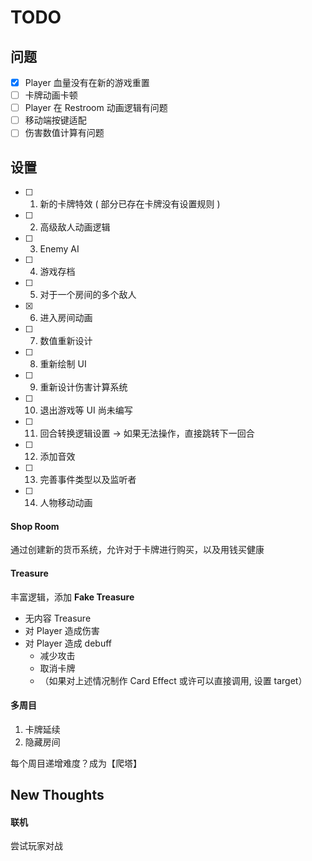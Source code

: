 # TODO

## 问题

- [x] Player 血量没有在新的游戏重置
- [ ] 卡牌动画卡顿
- [ ] Player 在 Restroom 动画逻辑有问题
- [ ] 移动端按键适配
- [ ] 伤害数值计算有问题

## 设置

- [ ] 1. 新的卡牌特效 ( 部分已存在卡牌没有设置规则 )
- [ ] 2. 高级敌人动画逻辑
- [ ] 3. Enemy AI
- [ ] 4. 游戏存档
- [ ] 5. 对于一个房间的多个敌人
- [x] 6. 进入房间动画
- [ ] 7. 数值重新设计
- [ ] 8. 重新绘制 UI
- [ ] 9. 重新设计伤害计算系统
- [ ] 10. 退出游戏等 UI 尚未编写
- [ ] 11. 回合转换逻辑设置 -> 如果无法操作，直接跳转下一回合
- [ ] 12. 添加音效
- [ ] 13. 完善事件类型以及监听者
- [ ] 14. 人物移动动画

#### Shop Room

通过创建新的货币系统，允许对于卡牌进行购买，以及用钱买健康

#### Treasure

丰富逻辑，添加 **Fake Treasure**
- 无内容 Treasure
- 对 Player 造成伤害
- 对 Player 造成 debuff
  - 减少攻击
  - 取消卡牌
  - （如果对上述情况制作 Card Effect 或许可以直接调用, 设置 target）

#### 多周目

1. 卡牌延续
2. 隐藏房间

每个周目递增难度？成为【爬塔】

## New Thoughts

#### 联机

尝试玩家对战

####
